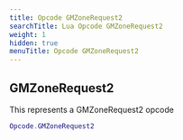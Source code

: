 ```yaml
---
title: Opcode GMZoneRequest2
searchTitle: Lua Opcode GMZoneRequest2
weight: 1
hidden: true
menuTitle: Opcode GMZoneRequest2
---
```

## GMZoneRequest2

This represents a GMZoneRequest2 opcode
```lua
Opcode.GMZoneRequest2
```